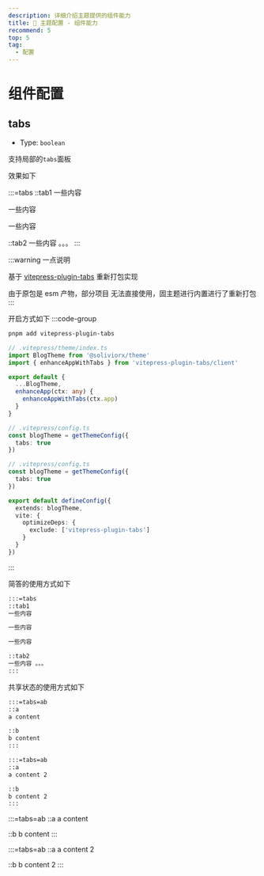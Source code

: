 ```yaml
---
description: 详细介绍主题提供的组件能力
title: 🔧 主题配置 - 组件能力
recommend: 5
top: 5
tag:
  - 配置
---
```


# 组件配置

## tabs

- Type: `boolean`

支持局部的`tabs`面板

效果如下

:::=tabs
::tab1
一些内容

一些内容

一些内容

::tab2
一些内容 。。。
:::

:::warning 一点说明

基于 [vitepress-plugin-tabs](https://www.npmjs.com/package/vitepress-plugin-tabs) 重新打包实现

由于原包是 esm 产物，部分项目 无法直接使用，固主题进行内置进行了重新打包
:::

开启方式如下
:::code-group

```sh [① 安装依赖]
pnpm add vitepress-plugin-tabs
```

```ts [② 引入组件]
// .vitepress/theme/index.ts
import BlogTheme from '@soliviorx/theme'
import { enhanceAppWithTabs } from 'vitepress-plugin-tabs/client'

export default {
  ...BlogTheme,
  enhanceApp(ctx: any) {
    enhanceAppWithTabs(ctx.app)
  }
}
```

```ts [③ 开启支持]
// .vitepress/config.ts
const blogTheme = getThemeConfig({
  tabs: true
})
```

```ts [④ 预构建排除依赖]
// .vitepress/config.ts
const blogTheme = getThemeConfig({
  tabs: true
})

export default defineConfig({
  extends: blogTheme,
  vite: {
    optimizeDeps: {
      exclude: ['vitepress-plugin-tabs']
    }
  }
})
```

:::

简答的使用方式如下

```md
:::=tabs
::tab1
一些内容

一些内容

一些内容

::tab2
一些内容 。。。
:::
```

共享状态的使用方式如下

```md
:::=tabs=ab
::a
a content

::b
b content
:::

:::=tabs=ab
::a
a content 2

::b
b content 2
:::
```

:::=tabs=ab
::a
a content

::b
b content
:::

:::=tabs=ab
::a
a content 2

::b
b content 2
:::
